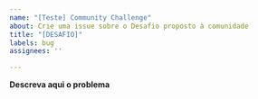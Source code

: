 ```yaml
---
name: "[Teste] Community Challenge"
about: Crie uma issue sobre o Desafio proposto à comunidade
title: "[DESAFIO]"
labels: bug
assignees: ''

---
```


**Descreva aqui o problema**

